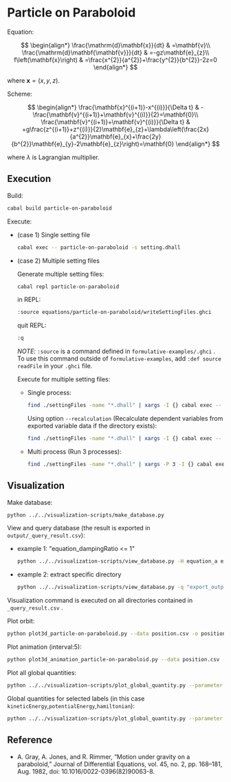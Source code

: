 # Particle on Paraboloid

Equation:

$$
\begin{align*}
\frac{\mathrm{d}\mathbf{x}}{dt} & =\mathbf{v}\\
\frac{\mathrm{d}\mathbf{\mathbf{v}}}{dt} & =-gz\mathbf{e}_{z}\\
f\left(\mathbf{x}\right) & =\frac{x^{2}}{a^{2}}+\frac{y^{2}}{b^{2}}-2z=0
\end{align*}
$$

where $\mathbf{x}=\left(x,y,z\right)$.

Scheme:

$$
\begin{align*}
\frac{\mathbf{x}^{(i+1)}-x^{(i)}}{\Delta t} & -\frac{\mathbf{v}^{(i+1)}+\mathbf{v}^{(i)}}{2}=\mathbf{0}\\
\frac{\mathbf{v}^{(i+1)}+\mathbf{v}^{(i)}}{\Delta t} & +g\frac{z^{(i+1)}+z^{(i)}}{2}\mathbf{e}_{z}+\lambda\left(\frac{2x}{a^{2}}\mathbf{e}_{x}+\frac{2y}{b^{2}}\mathbf{e}_{y}-2\mathbf{e}_{z}\right)=\mathbf{0}
\end{align*}
$$

where $\lambda$ is Lagrangian multiplier.

## Execution

Build:

```sh
cabal build particle-on-paraboloid
```

Execute:

- (case 1) Single setting file

  ```sh
  cabal exec -- particle-on-paraboloid -s setting.dhall
  ```

- (case 2) Multiple setting files

  Generate multiple setting files:

  ```sh
  cabal repl particle-on-paraboloid
  ```

  in REPL:

  ```sh
  :source equations/particle-on-paraboloid/writeSettingFiles.ghci
  ```

  quit REPL:

  ```sh
  :q
  ```

  _NOTE_: `:source` is a command defined in `formulative-examples/.ghci` . To use this command outside of `formulative-examples`, add `:def source readFile` in your `.ghci` file.

  Execute for multiple setting files:

  - Single process:

    ```sh
    find ./settingFiles -name "*.dhall" | xargs -I {} cabal exec -- particle-on-paraboloid -s {}
    ```

    Using option `--recalculation` (Recalculate dependent variables from exported variable data if the directory exists):

    ```sh
    find ./settingFiles -name "*.dhall" | xargs -I {} cabal exec -- particle-on-paraboloid --recalculation Continue -s {}
    ```

  - Multi process (Run 3 processes):

    ```sh
    find ./settingFiles -name "*.dhall" | xargs -P 3 -I {} cabal exec -- particle-on-paraboloid --recalculation Continue -s {}
    ```

## Visualization

Make database:

```sh
python ../../visualization-scripts/make_database.py
```

View and query database (the result is exported in `output/_query_result.csv`):

- example 1: "equation_dampingRatio <= 1"

  ```sh
  python ../../visualization-scripts/view_database.py -H equation_a equation_b equation_xInit equation_vxInit equation_vyInit -q "equation_a==1 & equation_b == 1"
  ```

- example 2: extract specific directory

  ```sh
  python ../../visualization-scripts/view_database.py -q "export_outputDirectory == \"output/eeca6053077485a19e88dbeb2424390f1c6b37b7\""
  ```

Visualization command is executed on all directories contained in `_query_result.csv` .

Plot orbit:

```sh
python plot3d_particle-on-paraboloid.py --data position.csv -o position.png
```

Plot animation (interval:5):

```sh
python plot3d_animation_particle-on-paraboloid.py --data position.csv -o position.mp4 -i 5
```

Plot all global quantities:

```sh
python ../../visualization-scripts/plot_global_quantity.py --parameter time.csv --data dependentVariable/_global.csv
```

Global quantities for selected labels (in this case `kineticEnergy`,`potentialEnergy`,`hamiltonian`):

```sh
python ../../visualization-scripts/plot_global_quantity.py --parameter time.csv --data dependentVariable/_global.csv -H kineticEnergy  potentialEnergy hamiltonian
```

## Reference

- A. Gray, A. Jones, and R. Rimmer, “Motion under gravity on a paraboloid,” Journal of Differential Equations, vol. 45, no. 2, pp. 168–181, Aug. 1982, doi: 10.1016/0022-0396(82)90063-8.
